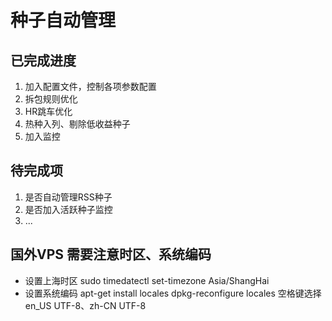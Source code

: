 # 种子自动管理

## 已完成进度

1. 加入配置文件，控制各项参数配置
2. 拆包规则优化
3. HR跳车优化
4. 热种入列、剔除低收益种子
5. 加入监控

## 待完成项

1. 是否自动管理RSS种子
2. 是否加入活跃种子监控
3. ...

## 国外VPS 需要注意时区、系统编码

- 设置上海时区 sudo timedatectl set-timezone Asia/ShangHai
- 设置系统编码 apt-get install locales  dpkg-reconfigure locales  空格键选择en_US UTF-8、zh-CN UTF-8
